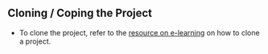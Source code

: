 ## Cloning / Coping the Project

- To clone the project, refer to the [resource on e-learning](https://datascience.strathmore.edu/elearning/pluginfile.php/16771/mod_folder/content/0/GitHub%20Main%20Areas%20of%20Interest.docx?forcedownload=1) on how to clone a project.